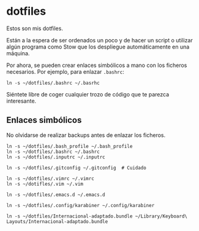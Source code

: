 # dotfiles

Estos son mis dotfiles.

Están a la espera de ser ordenados un poco y de hacer un script o utilizar algún programa como Stow que los despliegue automáticamente en una máquina.

Por ahora, se pueden crear enlaces simbólicos a mano con los ficheros necesarios. Por ejemplo, para enlazar `.bashrc`:
```
ln -s ~/dotfiles/.bashrc ~/.basrhc
```

Siéntete libre de coger cualquier trozo de código que te parezca interesante.

## Enlaces simbólicos
No olvidarse de realizar backups antes de enlazar los ficheros.

```
ln -s ~/dotfiles/.bash_profile ~/.bash_profile
ln -s ~/dotfiles/.bashrc ~/.bashrc
ln -s ~/dotfiles/.inputrc ~/.inputrc

ln -s ~/dotfiles/.gitconfig ~/.gitconfig  # Cuidado

ln -s ~/dotfiles/.vimrc ~/.vimrc
ln -s ~/dotifles/.vim ~/.vim

ln -s ~/dotfiles/.emacs.d ~/.emacs.d

ln -s ~/dotfiles/.config/karabiner ~/.config/karabiner

ln -s ~/dotfiles/Internacional-adaptado.bundle ~/Library/Keyboard\ Layouts/Internacional-adaptado.bundle
